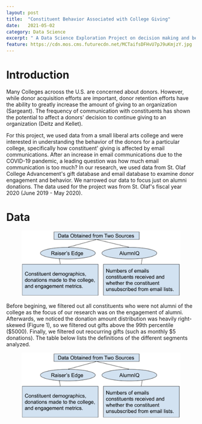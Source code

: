 ```yaml
---
layout: post
title:  "Constituent Behavior Associated with College Giving"
date:   2021-05-02
category: Data Science 
excerpt: " A Data Science Exploration Project on decision making and behavior of donors. " 
feature: https://cdn.mos.cms.futurecdn.net/MCTaifsDFHvU7pJ9uKmjzY.jpg 
---  
```


# Introduction 

Many Colleges acrooss the U.S. are concerned about donors. However, while donor acquisition efforts are important, donor retention efforts have the ability to greatly increase
the amount of giving to an organization (Sargeant). The frequency of communication with constituents has shown the potential to affect a donors' decision to continue giving  to an organization (Deitz and Kellet).


For this project, we used data from a small liberal arts college and were interested in understanding the behavior of the donors for a particular college, specifically how
constituent' giving is affected by email communications. After an increase in email communications due to the COVID-19 pandemic, a leading question was how much email communication is too much? In our research, we used data from St. Olaf College Advancement's gift database and email database to examine donor engagement and behavior. We narrowed our data to focus just on alumni donations. The data used for the project was from St. Olaf's fiscal year 2020 (June 2019 - May 2020). 

# Data 

<figure>
    <a href="/assets/img/Donor_Poster_1.png"><img src="/assets/img/Donor_Poster_1.png"></a>
</figure>

Before begining, we filtered out all constituents who were not alumni of the college as the focus of our research was on the engagement of alumni. Afterwards, we noticed the donation amount distribution was heavily right-skewed (Figure 1), so we filtered out gifts above the 99th percentile ($5000). Finally, we filtered out reocurring gifts (such as monthly $5 donations). The table below lists the definitions of the different segments analyzed. 


<figure>
    <a href="/assets/img/Donor_Poster_1.png"><img src="/assets/img/Donor_Poster_1.png"></a>
</figure>


